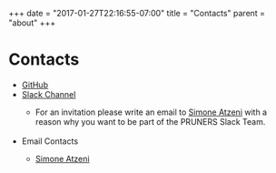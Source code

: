 +++
date = "2017-01-27T22:16:55-07:00"
title = "Contacts"
parent = "about"
+++

<h1>Contacts</h1>

<ul>
	<li><a class="smooth-link" title="GitHub" href="https://github.com/PRUNERS" target="_blank"><u>GitHub</u> <i class="fa fa-github"></i></a></li>
	<li><a class="smooth-link" title="Slack Channel" href="https://pruners.slack.com" target="_blank"><u>Slack Channel</u> <i class="fa fa-slack"></i></a></li>
		<ul style="list-style-type:circle"> 
			<li> For an invitation please write an email to <a class="smooth-link" href="mailto:simone@cs.utah.edu?Subject=[archer-slack] Slack Invitation"><u>Simone Atzeni</u></a> with a reason why you want to be part of the PRUNERS Slack Team. </li> 
		</ul><br>
	<li>Email Contacts</li>		
	<ul style="list-style-type:circle">
	<li><a class="smooth-link" title="WebMaster" href="mailto:simone@cs.utah.edu?Subject=[PRUNERS]%20"><u>Simone Atzeni</u> <i class="fa fa-envelope" aria-hidden="true"></i></a></li>
	</ul>
	</li>
</ul>